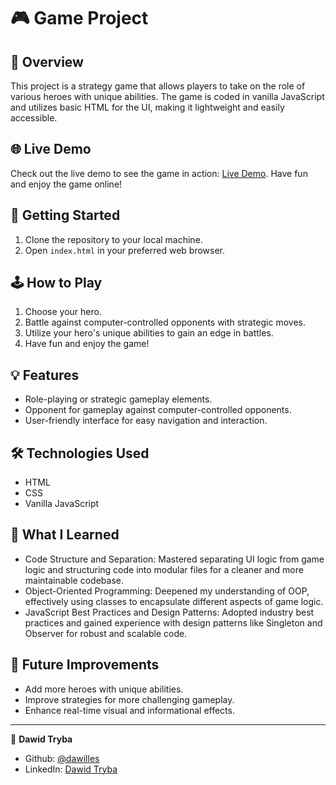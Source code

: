 # 🎮 Game Project

## 🌟 Overview

This project is a strategy game that allows players to take on the role of various heroes with unique abilities. The game is coded in vanilla JavaScript and utilizes basic HTML for the UI, making it lightweight and easily accessible.

## 🌐 Live Demo

Check out the live demo to see the game in action: [Live Demo](https://main--lovely-daifuku-4dfb99.netlify.app/). Have fun and enjoy the game online!

## 🚀 Getting Started

1. Clone the repository to your local machine.
2. Open `index.html` in your preferred web browser.

## 🕹️ How to Play

1. Choose your hero.
2. Battle against computer-controlled opponents with strategic moves.
3. Utilize your hero's unique abilities to gain an edge in battles.
4. Have fun and enjoy the game!

## 💡 Features

- Role-playing or strategic gameplay elements.
- Opponent for gameplay against computer-controlled opponents.
- User-friendly interface for easy navigation and interaction.

## 🛠️ Technologies Used

- HTML
- CSS
- Vanilla JavaScript

## 🎯 What I Learned

- Code Structure and Separation: Mastered separating UI logic from game logic and structuring code into modular files for a cleaner and more maintainable codebase.
- Object-Oriented Programming: Deepened my understanding of OOP, effectively using classes to encapsulate different aspects of game logic.
- JavaScript Best Practices and Design Patterns: Adopted industry best practices and gained experience with design patterns like Singleton and Observer for robust and scalable code.

## 📝 Future Improvements

- Add more heroes with unique abilities.
- Improve strategies for more challenging gameplay.
- Enhance real-time visual and informational effects.


---

👤 **Dawid Tryba**

- Github: [@dawilles](https://github.com/Dawilles)
- LinkedIn: [Dawid Tryba](https://www.linkedin.com/in/dawid-tryba/)


